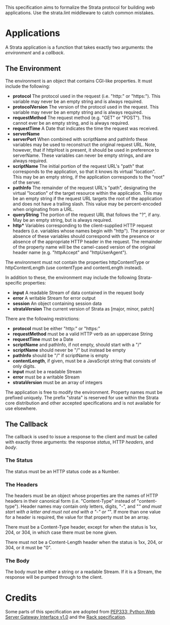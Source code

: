 This specification aims to formalize the Strata protocol for building web applications.
Use the strata.lint middleware to catch common mistakes.

# Applications

A Strata application is a function that takes exactly two arguments: the
*environment* and a *callback*.

## The Environment

The environment is an object that contains CGI-like properties. It must include
the following:

  - **protocol**      The protocol used in the request (i.e. "http:" or
                      "https:"). This variable may never be an empty string and
                      is always required.
  - **protocolVersion** The version of the protocol used in the request. This
                      variable may never be an empty string and is always
                      required.
  - **requestMethod** The request method (e.g. "GET" or "POST"). This cannot
                      ever be an empty string, and is always required.
  - **requestTime**   A Date that indicates the time the request was received.
  - **serverName**
  - **serverPort**    When combined with scriptName and pathInfo these
                      variables may be used to reconstruct the original
                      request URL. Note, however, that if httpHost is present,
                      it should be used in preference to serverName. These
                      variables can never be empty strings, and are always
                      required.
  - **scriptName**    The initial portion of the request URL's "path" that
                      corresponds to the application, so that it knows its
                      virtual "location". This may be an empty string, if the
                      application corresponds to the "root" of the server.
  - **pathInfo**      The remainder of the request URL's "path", designating
                      the virtual "location" of the target resource within the
                      application. This may be an empty string if the request
                      URL targets the root of the application and does not
                      have a trailing slash. This value may be percent-encoded
                      when originating from a URL.
  - **queryString**   The portion of the request URL that follows the "?", if
                      any. May be an empty string, but is always required.
  - **http\***        Variables corresponding to the client-supplied HTTP
                      request headers (i.e. variables whose names begin with
                      "http"). The presence or absence of these variables should
                      correspond with the presence or absence of the
                      appropriate HTTP header in the request. The remainder of
                      the property name will be the camel-cased version of the
                      original header name (e.g. "httpAccept" and
                      "httpUserAgent").

The environment must not contain the properties httpContentType or
httpContentLength (use contentType and contentLength instead).

In addition to these, the environment may include the following Strata-specific
properties:

  - **input**           A readable Stream of data contained in the request body
  - **error**           A writable Stream for error output
  - **session**         An object containing session data
  - **strataVersion**   The current version of Strata as [major, minor, patch]

There are the following restrictions:

  - **protocol**         must be either "http:" or "https:"
  - **requestMethod**    must be a valid HTTP verb as an uppercase String
  - **requestTime**      must be a Date
  - **scriptName**       and pathInfo, if not empty, should start with a "/"
  - **scriptName**       should never be "/" but instead be empty
  - **pathInfo**         should be "/" if scriptName is empty
  - **contentLength**,   if given, must be a JavaScript string that consists of only digits.
  - **input**            must be a readable Stream
  - **error**            must be a writable Stream
  - **strataVersion**    must be an array of integers

The application is free to modify the environment. Property names must be
prefixed uniquely. The prefix "strata" is reserved for use within the Strata
core distribution and other accepted specifications and is not available for
use elsewhere.

## The Callback

The callback is used to issue a response to the client and must be called with
exactly three arguments: the response *status*, HTTP *headers*, and *body*.

### The Status

The status must be an HTTP status code as a Number.

### The Headers

The headers must be an object whose properties are the names of HTTP headers in
their canonical form (i.e. "Content-Type" instead of "content-type"). Header
names may contain only letters, digits, "-", and "_" and must start with a
letter and must not end with a "-" or "_". If more than one value for a header
is required, the value for that property must be an array.

There must be a Content-Type header, except for when the status is 1xx, 204, or
304, in which case there must be none given.

There must not be a Content-Length header when the status is 1xx, 204, or 304,
or it must be "0".

### The Body

The body must be either a string or a readable Stream. If it is a Stream, the
response will be pumped through to the client.

# Credits

Some parts of this specification are adopted from
[PEP333: Python Web Server Gateway Interface v1.0](http://www.python.org/dev/peps/pep-0333/) and the
[Rack specification](http://rack.rubyforge.org/doc/files/SPEC.html).
